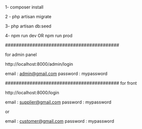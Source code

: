 1- composer install

2 - php artisan migrate

3- php artisan db:seed

4- npm run dev OR npm run prod


##########################################

for admin panel 

http://localhost:8000/admin/login

email : admin@gmail.com
password : mypassword

##########################################
for front 

http://localhost:8000/login

email : supplier@gmail.com
password : mypassword

or

email : customer@gmail.com
password : mypassword